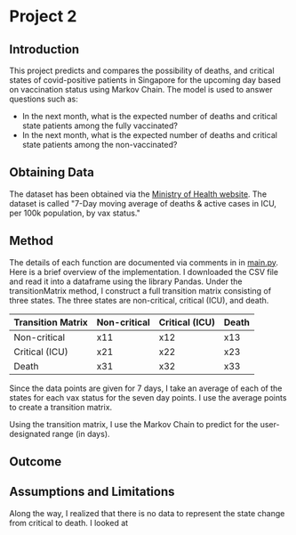 # Project 2

## Introduction
This project predicts and compares the possibility of deaths, and critical states of covid-positive patients in Singapore for the upcoming day based on vaccination status using Markov Chain.
The model is used to answer questions such as: 
- In the next month, what is the expected number of deaths and critical state patients among the fully vaccinated?
- In the next month, what is the expected number of deaths and critical state patients among the non-vaccinated?

## Obtaining Data
The dataset has been obtained via the [Ministry of Health website](https://data.gov.sg/dataset/covid-19-case-numbers?resource_id=783f0c4c-caf7-4818-8683-760f3d7f0757). The dataset is called "7-Day moving average of deaths & active cases in ICU, per 100k population, by vax status." 

## Method
The details of each function are documented via comments in in [main.py](main.py). 
Here is a brief overview of the implementation.
I downloaded the CSV file and read it into a dataframe using the library Pandas.
Under the transitionMatrix method, I construct a full transition matrix consisting of three states.
The three states are non-critical, critical (ICU), and death.

Transition Matrix | Non-critical | Critical (ICU) | Death
-- | -- | -- | --
Non-critical | x11 | x12 | x13
Critical (ICU) | x21 | x22 | x23
Death | x31 | x32 | x33

Since the data points are given for 7 days, I take an average of each of the states for each vax status for the seven day points.
I use the average points to create a transition matrix.

Using the transition matrix, I use the Markov Chain to predict for the user-designated range (in days).

## Outcome

## Assumptions and Limitations
Along the way, I realized that there is no data to represent the state change from critical to death.
I looked at 
